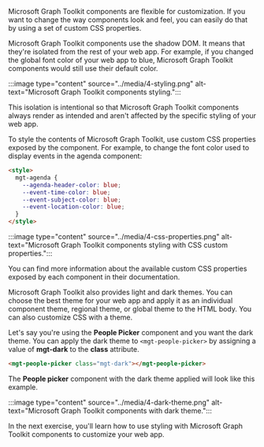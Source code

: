 Microsoft Graph Toolkit components are flexible for customization. If you want to change the way components look and feel, you can easily do that by using a set of custom CSS properties.

Microsoft Graph Toolkit components use the shadow DOM. It means that they're isolated from the rest of your web app. For example, if you changed the global font color of your web app to blue, Microsoft Graph Toolkit components would still use their default color.

:::image type="content" source="../media/4-styling.png" alt-text="Microsoft Graph Toolkit components styling.":::

This isolation is intentional so that Microsoft Graph Toolkit components always render as intended and aren't affected by the specific styling of your web app.

To style the contents of Microsoft Graph Toolkit, use custom CSS properties exposed by the component. For example, to change the font color used to display events in the agenda component:

```html
<style>
  mgt-agenda {
    --agenda-header-color: blue;
    --event-time-color: blue;
    --event-subject-color: blue;
    --event-location-color: blue;
  }
</style>

```
:::image type="content" source="../media/4-css-properties.png" alt-text="Microsoft Graph Toolkit components styling with CSS custom properties.":::

You can find more information about the available custom CSS properties exposed by each component in their documentation.

Microsoft Graph Toolkit also provides light and dark themes. You can choose the best theme for your web app and apply it as an individual component theme, regional theme, or global theme to the HTML body. You can also customize CSS with a theme.

Let's say you're using the **People Picker** component and you want the dark theme. You can apply the dark theme to `<mgt-people-picker>` by assigning a value of **mgt-dark** to the **class** attribute.

```html
<mgt-people-picker class="mgt-dark"></mgt-people-picker>
```

The **People picker** component with the dark theme applied will look like this example.

:::image type="content" source="../media/4-dark-theme.png" alt-text="Microsoft Graph Toolkit components with dark theme.":::

In the next exercise, you'll learn how to use styling with Microsoft Graph Toolkit components to customize your web app.